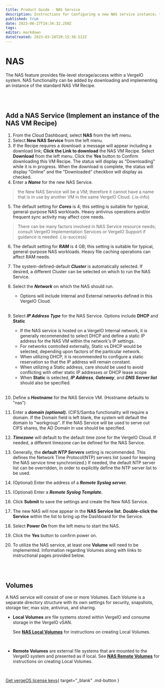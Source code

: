 ```yaml
---
title: Product Guide - NAS Service
description: Instructions for Configuring a new NAS service instance; these steps are necessary in order to use NAS within VergeIO.
published: true
date: 2023-06-27T14:34:32.250Z
tags: 
editor: markdown
dateCreated: 2023-03-28T20:15:38.513Z
---
```


# NAS

The NAS feature provides file-level storage/access within a VergeIO system. NAS functionality can be added by downloading and implementing an instance of the standard NAS VM Recipe.

<br>
<br>

## Add a NAS Service (Implement an instance of the NAS VM Recipe)

1. From the Cloud Dashboard, select **NAS** from the left menu.
2. Select **New NAS Service** from the left menu.
3. If the Recipe requires a download: a message will appear including a download link; **Click the Link to download** the NAS VM Recipe. Select **Download** from the left menu. Click the **Yes** button to Confirm downloading this VM Recipe. The status will display as "Downloading" while it is in progress. When the download is complete, the status will display "Online" and the "Downloaded" checkbox will display as checked.
4. Enter a ***Name*** for the new NAS Service.
>  the New NAS Service will be a VM; therefore it cannot have a name that is in use by another VM in the same VergeIO Cloud. {.is-info}

5. The default setting for ***Cores*** is 4; this setting is suitable for typical, general-purpose NAS workloads. Heavy antivirus operations and/or frequent sync activity may affect core needs. 

> There can be many factors involved in NAS Service resource needs; consult VergeIO Implementation Services or VergeIO Support if guidance is needed. {.is-success}

6. The default setting for ***RAM*** is 4 GB; this setting is suitable for typical, general-purpose NAS workloads. Heavy file caching operations can affect RAM needs.
7. The system-defined-default ***Cluster*** is automatically selected. If desired, a different Cluster can be selected on which to run the NAS Service.
8. Select the ***Network*** on which the NAS should run.
    -   Options will include Internal and External networks defined in this VergeIO Cloud.
    <br>
9. Select ***IP Address Type*** for the NAS Service. Options include **DHCP** and **Static**
    -   If the NAS service is hosted on a VergeIO Internal network, it is generally recommended to select DHCP and define a static IP address for the NAS VM within the network's IP settings.
    -   For networks controlled externally, Static vs DHCP would be selected, depending upon factors of the particular network.
    -   When utilizing DHCP, it is recommended to configure a static reservation so that the IP address will remain constant.
    -   When utilizing a Static address, care should be used to avoid conflicting with other static IP addresses or DHCP lease scope
    -   When **Static** is selected, ***IP Address***, ***Gateway***, and ***DNS Server list*** should also be specified.
    <br>
    
10. Define a ***Hostname*** for the NAS Service VM. (Hostname defaults to "nas")
11. Enter a ***domain (optional).*** (CIFS/Samba functionality will require a domain. If the Domain field is left blank, the system will default the domain to "workgroup". If the NAS Service will be used to serve out CIFS shares, the AD Domain in use should be specified.
12. ***Timezone*** will default to the default time zone for the VergeIO Cloud. If needed, a different timezone can be defined for the NAS Service.
13. Generally, the **default** ***NTP Servers*** setting is recommended. This defines the Network Time Protocol(NTP) servers list (used for keeping the NAS service time synchronized.) If needed, the default NTP server list can be overridden, in order to explicitly define the NTP server list to be used.
14. (Optional) Enter the address of a ***Remote Syslog server.***
15. (Optional) Enter a ***Remote Syslog Template.***
16. Click **Submit** to save the settings and create the New NAS Service.
17. The new NAS will now appear in the **NAS Service list**. **Double-click the Service** within the list to bring up the Dashboard for the Service.
18. Select **Power On** from the left menu to start the NAS.
19. Click the **Yes** button to confirm power on.
20. To utilize the NAS service, at least one **Volume** will need to be implemented. Information regarding Volumes along with links to instructional pages provided below.

<br>
<br>

## Volumes

A NAS service will consist of one or more Volumes. Each Volume is a separate directory structure with its own settings for security, snapshots, storage tier, max size, antivirus, and sharing.

-   **Local Volumes** are file systems stored within VergeIO and consume storage in the VergeIO vSAN.


	  See [**NAS Local Volumes**](/public/ProductGuide/naslocalvolumes)  for instructions on creating Local Volumes.


<br>

-   **Remote Volumes** are external file systems that are mounted to the VergeIO system and presented as if local.
See [**NAS Remote Volumes**](/public/ProductGuide/nasremotevolumes) for instructions on creating Local Volumes.

<br>

[Get vergeOS license keys](https://www.verge.io/test-drive){ target="_blank" .md-button }